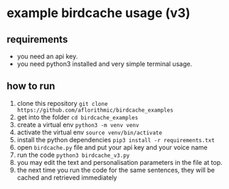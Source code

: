 # example birdcache usage (v3)

## requirements

- you need an api key.
- you need python3 installed and very simple terminal usage.

## how to run

1. clone this repository `git clone https://github.com/aflorithmic/birdcache_examples`
2. get into the folder `cd birdcache_examples`
3. create a virtual env `python3 -m venv venv`
4. activate the virtual env `source venv/bin/activate`
5. install the python dependencies `pip3 install -r requirements.txt`
6. open `birdcache.py` file and put your api key and your voice name
7. run the code `python3 birdcache_v3.py`
8. you may edit the text and personalisation parameters in the file at top.
9. the next time you run the code for the same sentences, they will be cached and retrieved immediately
